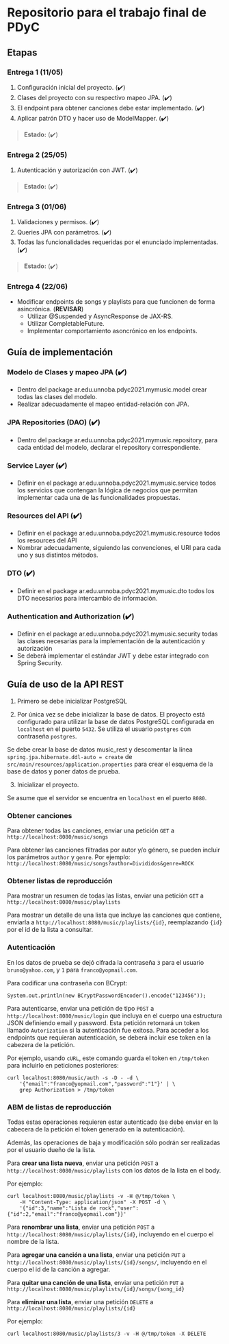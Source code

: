 # Repositorio para el trabajo final de PDyC

## Etapas

### Entrega 1 (11/05)

1. Configuración inicial del proyecto. (:heavy_check_mark:)
2. Clases del proyecto con su respectivo mapeo JPA. (:heavy_check_mark:)
3. El endpoint para obtener canciones debe estar implementado. 
(:heavy_check_mark:)
4. Aplicar patrón DTO y hacer uso de ModelMapper. (:heavy_check_mark:)

> **Estado:** (:heavy_check_mark:)

### Entrega 2 (25/05)

1. Autenticación y autorización con JWT. (:heavy_check_mark:)

> **Estado:** (:heavy_check_mark:)

### Entrega 3 (01/06)

1. Validaciones y permisos. (:heavy_check_mark:)
2. Queries JPA con parámetros. (:heavy_check_mark:)
3. Todas las funcionalidades requeridas por el enunciado implementadas. (:heavy_check_mark:)

> **Estado:** (:heavy_check_mark:)

### Entrega 4 (22/06)

* Modificar endpoints de songs y playlists para que funcionen de forma asincrónica. (**REVISAR**)
  * Utilizar @Suspended y AsyncResponse de JAX-RS.
  * Utilizar CompletableFuture.
  * Implementar comportamiento asoncrónico en los endpoints.

## Guía de implementación

### Modelo de Clases y mapeo JPA (:heavy_check_mark:)
- Dentro del package ar.edu.unnoba.pdyc2021.mymusic.model crear todas las
clases del modelo.
- Realizar adecuadamente el mapeo entidad-relación con JPA.

### JPA Repositories (DAO) (:heavy_check_mark:)
- Dentro del package ar.edu.unnoba.pdyc2021.mymusic.repository, para cada
entidad del modelo, declarar el repository correspondiente.

### Service Layer (:heavy_check_mark:)
- Definir en el package ar.edu.unnoba.pdyc2021.mymusic.service todos los
servicios que contengan la lógica de negocios que permitan implementar cada
una de las funcionalidades propuestas.

### Resources del API (:heavy_check_mark:)
- Definir en el package ar.edu.unnoba.pdyc2021.mymusic.resource todos los
resources del API
- Nombrar adecuadamente, siguiendo las convenciones, el URI para cada uno y
sus distintos métodos.

### DTO (:heavy_check_mark:)
- Definir en el package ar.edu.unnoba.pdyc2021.mymusic.dto todos los DTO
necesarios para intercambio de información.

### Authentication and Authorization (:heavy_check_mark:)
- Definir en el package ar.edu.unnoba.pdyc2021.mymusic.security todas las
clases necesarias para la implementación de la autenticación y autorización
- Se deberá implementar el estándar JWT y debe estar integrado con Spring
Security.

## Guía de uso de la API REST

1. Primero se debe inicializar PostgreSQL

2. Por única vez se debe inicializar la base de datos. El proyecto está
configurado para utilizar la base de datos PostgreSQL configurada en
``localhost`` en el puerto ``5432``. Se utiliza el usuario ``postgres`` con
contraseña ``postgres``.

Se debe crear la base de datos music_rest y
descomentar la línea ``spring.jpa.hibernate.ddl-auto = create`` de
``src/main/resources/application.properties`` para crear el esquema de la base
de datos y poner datos de prueba.

3. Inicializar el proyecto.

Se asume que el servidor se encuentra en ``localhost`` en el puerto ``8080``.

### Obtener canciones

Para obtener todas las canciones, enviar una petición ``GET`` a
``http://localhost:8080/music/songs``

Para obtener las canciones filtradas por autor y/o género, se pueden incluir
los parámetros ``author`` y ``genre``.
Por ejemplo:
```http://localhost:8080/music/songs?author=Divididos&genre=ROCK```


### Obtener listas de reproducción

Para mostrar un resumen de todas las listas, enviar una petición ``GET`` a
``http://localhost:8080/music/playlists``

Para mostrar un detalle de una lista que incluye las canciones que contiene,
enviarla a ``http://localhost:8080/music/playlists/{id}``, reemplazando
``{id}`` por el id de la lista a consultar.


### Autenticación

En los datos de prueba se dejó cifrada la contraseña ``3`` para el usuario
``bruno@yahoo.com``, y ``1`` para
``franco@yopmail.com``.

Para codificar una contraseña con BCrypt:
```
System.out.println(new BCryptPasswordEncoder().encode("123456"));
```

Para autenticarse, enviar una petición de tipo ``POST`` a
``http://localhost:8080/music/login`` que incluya en el cuerpo una estructura
JSON definiendo email y password.
Esta petición retornará un token llamado ``Autorization`` si la autenticación
fue exitosa.
Para acceder a los endpoints que requieran autenticación, se deberá incluir ese
token en la cabezera de la petición.

Por ejemplo, usando ``cURL``, este comando guarda el token en ``/tmp/token``
para incluirlo en peticiones posteriores:
```
curl localhost:8080/music/auth -s -D - -d \
    '{"email":"franco@yopmail.com","password":"1"}' | \
    grep Authorization > /tmp/token
```


### ABM de listas de reproducción

Todas estas operaciones requieren estar autenticado (se debe enviar en la
cabecera de la petición el token generado en la autenticación).

Además, las operaciones de baja y modificación sólo podrán ser realizadas por el
usuario dueño de la lista.

Para **crear una lista nueva**, enviar una petición ``POST`` a
``http://localhost:8080/music/playlists`` con los datos de la lista en el body.

Por ejemplo:
```
curl localhost:8080/music/playlists -v -H @/tmp/token \
    -H "Content-Type: application/json" -X POST -d \
    '{"id":3,"name":"Lista de rock","user":{"id":2,"email":"franco@yopmail.com"}}'
```

Para **renombrar una lista**, enviar una petición ``POST`` a
``http://localhost:8080/music/playlists/{id}``, incluyendo en el cuerpo el
nombre de la lista.

Para **agregar una canción a una lista**, enviar una petición ``PUT`` a
``http://localhost:8080/music/playlists/{id}/songs/``, incluyendo en el cuerpo
el id de la canción a agregar.

Para **quitar una canción de una lista**, enviar una petición ``PUT`` a
``http://localhost:8080/music/playlists/{id}/songs/{song_id}``

Para **eliminar una lista**, enviar una petición ``DELETE`` a
``http://localhost:8080/music/playlists/{id}``

Por ejemplo:
```
curl localhost:8080/music/playlists/3 -v -H @/tmp/token -X DELETE
```
